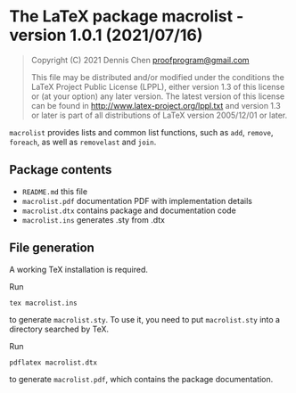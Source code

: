 # The LaTeX package macrolist - version 1.0.1 (2021/07/16)

> Copyright (C) 2021 Dennis Chen <proofprogram@gmail.com>
>
> This file may be distributed and/or modified under
> the conditions the LaTeX Project Public License (LPPL),
> either version 1.3 of this license or (at your option)
> any later version. The latest version of this license
> can be found in
> http://www.latex-project.org/lppl.txt
> and version 1.3 or later is part of all distributions of LaTeX
> version 2005/12/01 or later.

`macrolist` provides lists and common list functions, such as `add`, `remove`, `foreach`, as well as `removelast` and `join`.

## Package contents

- `README.md` this file
- `macrolist.pdf` documentation PDF with implementation details
- `macrolist.dtx` contains package and documentation code
- `macrolist.ins` generates .sty from .dtx

## File generation

A working TeX installation is required.

Run

    tex macrolist.ins

to generate `macrolist.sty`. To use it, you need to put `macrolist.sty` into a directory searched by TeX.

Run

    pdflatex macrolist.dtx

to generate `macrolist.pdf`, which contains the package documentation.

